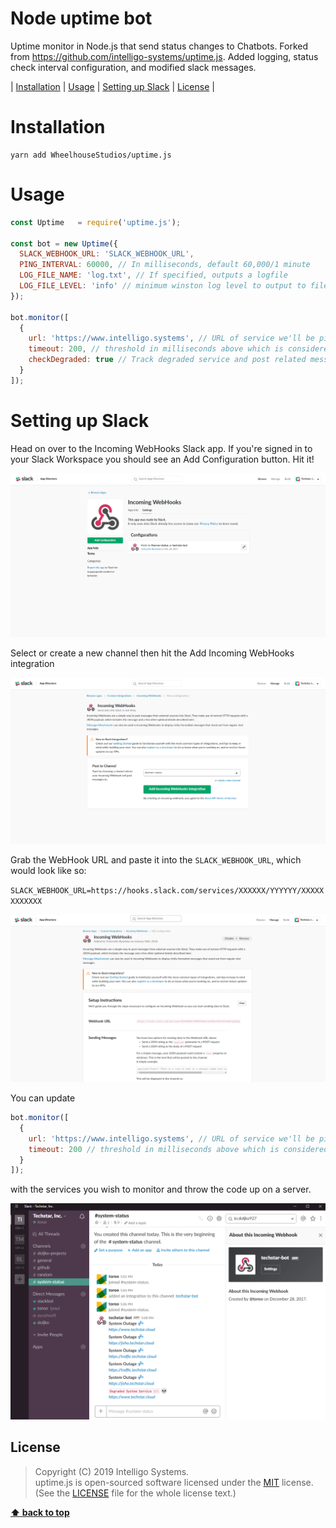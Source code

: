 # Node uptime bot

Uptime monitor in Node.js that send status changes to Chatbots.  Forked from https://github.com/intelligo-systems/uptime.js.  Added logging, status check interval configuration, and modified slack messages.


| [Installation][] | [Usage][] | [Setting up Slack][] | [License][] |

# Installation

```
yarn add WheelhouseStudios/uptime.js
```

# Usage

```js
const Uptime   = require('uptime.js');

const bot = new Uptime({
  SLACK_WEBHOOK_URL: 'SLACK_WEBHOOK_URL',
  PING_INTERVAL: 60000, // In milliseconds, default 60,000/1 minute
  LOG_FILE_NAME: 'log.txt', // If specified, outputs a logfile
  LOG_FILE_LEVEL: 'info' // minimum winston log level to output to file, default 'info'
});

bot.monitor([
  {
    url: 'https://www.intelligo.systems', // URL of service we'll be pining
    timeout: 200, // threshold in milliseconds above which is considered degraded performance
    checkDegraded: true // Track degraded service and post related messages to slack
  }
]);

```

# Setting up Slack

Head on over to the Incoming WebHooks Slack app. If you're signed in to your Slack Workspace you should see an Add Configuration button. Hit it!

![screenshot](https://raw.githubusercontent.com/WheelhouseStudios/uptime.js/master/.github/image1.png)

Select or create a new channel then hit the Add Incoming WebHooks integration

![screenshot](https://raw.githubusercontent.com/WheelhouseStudios/uptime.js/master/.github/image2.png)

Grab the WebHook URL and paste it into the `SLACK_WEBHOOK_URL`, which would look like so:

`SLACK_WEBHOOK_URL=https://hooks.slack.com/services/XXXXXX/YYYYYY/XXXXXXXXXXXX`

![screenshot](https://raw.githubusercontent.com/WheelhouseStudios/uptime.js/master/.github/image3.png)

You can update 

```js
bot.monitor([
  {
    url: 'https://www.intelligo.systems', // URL of service we'll be pining
    timeout: 200 // threshold in milliseconds above which is considered degraded performance
  }
]);
``` 
with the services you wish to monitor and throw the code up on a server.

![screenshot](https://raw.githubusercontent.com/WheelhouseStudios/uptime.js/master/.github/image4.png)

## License

> Copyright (C) 2019 Intelligo Systems.  
> uptime.js is open-sourced software licensed under the [MIT](https://opensource.org/licenses/MIT) license.  
> (See the [LICENSE](https://github.com/WheelhouseStudios/uptime.js/blob/master/LICENSE) file for the whole license text.)

**[⬆ back to top](#node-uptime-bot)**

[Installation]:#installation
[Usage]:#usage
[Setting up Slack]:#setting-up-slack
[Contributors]:#contributors
[License]:#license

